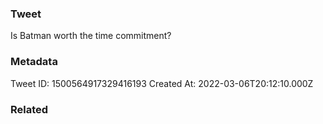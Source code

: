 ### Tweet
Is Batman worth the time commitment?

### Metadata
Tweet ID: 1500564917329416193
Created At: 2022-03-06T20:12:10.000Z

### Related

